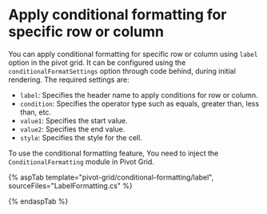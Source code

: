 # Apply conditional formatting for specific row or column

You can apply conditional formatting for specific row or column using `label` option in the pivot grid. It can be configured using the `conditionalFormatSettings` option through code behind, during initial rendering. The required settings are:

* `label`: Specifies the header name to apply conditions for row or column.
* `condition`: Specifies the operator type such as equals, greater than, less than, etc.
* `value1`: Specifies the start value.
* `value2`: Specifies the end value.
* `style`: Specifies the style for the cell.

To use the conditional formatting feature, You need to inject the `ConditionalFormatting` module in Pivot Grid.

{% aspTab template="pivot-grid/conditional-formatting/label", sourceFiles="LabelFormatting.cs" %}

{% endaspTab %}
